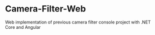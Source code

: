 # Camera-Filter-Web
Web implementation of previous camera filter console project with .NET Core and Angular
